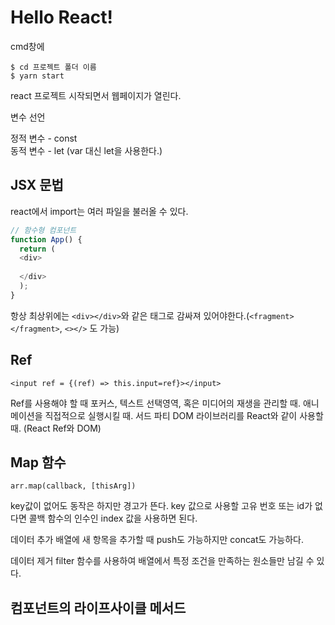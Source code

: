 <h1>Hello React!</h1>

cmd창에


    $ cd 프로젝트 폴더 이름
    $ yarn start
  
react 프로젝트 시작되면서 웹페이지가 열린다.

변수 선언

정적 변수 - const<br/>
동적 변수 - let (var 대신 let을 사용한다.)

<h2>JSX 문법</h2>
react에서 import는 여러 파일을 불러올 수 있다.


```javascript
// 함수형 컴포넌트
function App() {
  return (
  <div>
  
  </div>
  );
}
```
항상 최상위에는 `<div></div>`와 같은 태그로 감싸져 있어야한다.(`<fragment></fragment>`, `<></>` 도 가능)

<h2>Ref</h2>

`<input ref = {(ref) => this.input=ref}></input>`

Ref를 사용해야 할 때
포커스, 텍스트 선택영역, 혹은 미디어의 재생을 관리할 때.
애니메이션을 직접적으로 실행시킬 때.
서드 파티 DOM 라이브러리를 React와 같이 사용할 때.
(React Ref와 DOM)


<h2>Map 함수</h2>

`arr.map(callback, [thisArg])`

key값이 없어도 동작은 하지만 경고가 뜬다.
key 값으로 사용할 고유 번호 또는 id가 없다면 콜백 함수의 인수인 index 값을 사용하면 된다.

데이터 추가
배열에 새 항목을 추가할 때 push도 가능하지만
concat도 가능하다.

데이터 제거
filter 함수를 사용하여 배열에서 특정 조건을 만족하는 원소들만 남길 수 있다.


<h2>컴포넌트의 라이프사이클 메서드</h2>